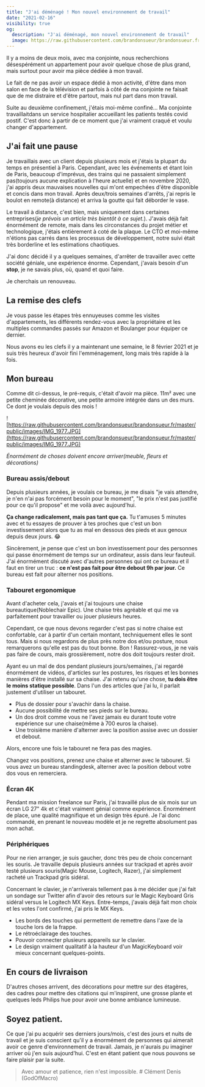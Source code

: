 ```yaml
---
title: "J'ai déménagé ! Mon nouvel environnement de travail"
date: "2021-02-16"
visibility: true
og:
  description: "J'ai déménagé, mon nouvel environnement de travail"
  image: https://raw.githubusercontent.com/brandonsueur/brandonsueur.fr/master/public/images/IMG_1977.JPG
---
```


Il y a moins de deux mois, avec ma conjointe, nous recherchions désespérément un appartement pour avoir quelque chose de plus grand, mais surtout pour avoir ma pièce dédiée à mon travail.

Le fait de ne pas avoir un espace dédié à mon activité, d'être dans mon salon en face de la télévision et parfois à côté de ma conjointe ne faisait que de me distraire et d'être partout, mais nul part dans mon travail.

Suite au deuxième confinement, j'étais moi-même confiné... Ma conjointe travaillaitdans un service hospitalier accueillant les patients testés covid postif. C'est donc à partir de ce moment que j'ai vraiment craqué et voulu changer d'appartement.

## J'ai fait une pause

Je travaillais avec un client depuis plusieurs mois et j'étais la plupart du temps en présentiel à Paris. Cependant, avec les événements et étant loin de Paris, beaucoup d'imprévus, des trains qui ne passaient simplement pas(toujours aucune explication à l'heure actuelle) et en novembre 2020, j'ai appris deux mauvaises nouvelles qui m'ont empechées d'être disponible et concis dans mon travail. Après deux/trois semaines d'arrêts, j'ai repris le boulot en remote(à distance) et arriva la goutte qui fait déborder le vase.

Le travail à distance, c'est bien, mais uniquement dans certaines entreprises(_je prévois un article très bientôt à ce sujet._). J'avais déjà fait énormément de remote, mais dans les circonstances du projet métier et technologique, j'étais entièrement à coté de la plaque. Le CTO et moi-même n'étions pas carrés dans les processus de développement, notre suivi était très borderline et les estimations chaotiques.

J'ai donc décidé il y a quelques semaines, d'arrêter de travailler avec cette société géniale, une expérience énorme. Cependant, j'avais besoin d'un **stop**, je ne savais plus, où, quand et quoi faire.

Je cherchais un renouveau.

## La remise des clefs

Je vous passe les étapes très ennuyeuses comme les visites d'appartements, les différents rendez-vous avec la propriétaire et les multiples commandes passés sur Amazon et Boulanger pour équiper ce dernier.

Nous avons eu les clefs il y a maintenant une semaine, le 8 février 2021 et je suis très heureux d'avoir fini l'emménagement, long mais très rapide à la fois.

## Mon bureau

Comme dit ci-dessus, le pré-requis, c'était d'avoir ma pièce. 11m² avec une petite cheminée décorative, une petite armoire intégrée dans un des murs. Ce dont je voulais depuis des mois !

![https://raw.githubusercontent.com/brandonsueur/brandonsueur.fr/master/public/images/IMG_1977.JPG](https://raw.githubusercontent.com/brandonsueur/brandonsueur.fr/master/public/images/IMG_1977.JPG)

_Énormément de choses doivent encore arriver(meuble, fleurs et décorations)_

### Bureau assis/debout

Depuis plusieurs années, je voulais ce bureau, je me disais "je vais attendre, je n'en n'ai pas forcément besoin pour le moment", "le prix n'est pas justifié pour ce qu'il propose" et me voilà avec aujourd'hui.

**Ça change radicalement, mais pas tant que ça.** Tu t'amuses 5 minutes avec et tu essayes de prouver à tes proches que c'est un bon investissement alors que tu as mal en dessous des pieds et aux genoux depuis deux jours. 😂

Sincèrement, je pense que c'est un bon investissement pour des personnes qui passe énormément de temps sur un ordinateur, assis dans leur fauteuil. J'ai énormément discuté avec d'autres personnes qui ont ce bureau et il faut en tirer un truc : **ce n'est pas fait pour être debout 9h par jour.** Ce bureau est fait pour alterner nos positions.

### Tabouret ergonomique

Avant d'acheter cela, j'avais et j'ai toujours une chaise bureautique(Noblechair Epic). Une chaise très agréable et qui me va parfaitement pour travailler ou jouer plusieurs heures.

Cependant, ce que nous devons regarder c'est pas si notre chaise est confortable, car à partir d'un certain montant, techniquement elles le sont tous. Mais si nous regardons de plus près notre dos et/ou posture, nous remarquerons qu'elle est pas du tout bonne. Bon ! Rassurez-vous, je ne vais pas faire de cours, mais grossièrement, notre dos doit toujours rester droit.

Ayant eu un mal de dos pendant plusieurs jours/semaines, j'ai regardé énormément de vidéos, d'articles sur les postures, les risques et les bonnes manières d'être installé sur sa chaise. J'ai retenu qu'une chose, **tu dois être le moins statique possible**. Dans l'un des articles que j'ai lu, il parlait justement d'utiliser un tabouret.

- Plus de dossier pour s'avachir dans la chaise.
- Aucune possibilité de mettre ses pieds sur le bureau.
- Un dos droit comme vous ne l'avez jamais eu durant toute votre expérience sur une chaise(même à 700 euros la chaise).
- Une troisième manière d'alterner avec la position assise avec un dossier et debout.

Alors, encore une fois le tabouret ne fera pas des magies.

Changez vos positions, prenez une chaise et alterner avec le tabouret. Si vous avez un bureau standingdesk, alterner avec la position debout votre dos vous en remerciera.

### Écran 4K

Pendant ma mission freelance sur Paris, j'ai travaillé plus de six mois sur un écran LG 27" 4k et c'était vraiment génial comme expérience. Énormément de place, une qualité magnifique et un design très épuré. Je l'ai donc commandé, en prenant le nouveau modèle et je ne regrette absolument pas mon achat.

### Périphériques

Pour ne rien arranger, je suis gaucher, donc très peu de choix concernant les souris. Je travaille depuis plusieurs années sur trackpad et après avoir testé plusieurs souris(Magic Mouse, Logitech, Razer), j'ai simplement racheté un Trackpad gris sidéral.

Concernant le clavier, je n'arriverais tellement pas à me décider que j'ai fait un sondage sur Twitter afin d'avoir des retours sur le Magic Keyboard Gris sidéral versus le Logitech MX Keys. Entre-temps, j'avais déjà fait mon choix et les votes l'ont confirmé, j'ai pris le MX Keys.

- Les bords des touches qui permettent de remettre dans l'axe de la touche lors de la frappe.
- Le rétroéclairage des touches.
- Pouvoir connecter plusieurs appareils sur le clavier.
- Le design vraiment qualitatif à la hauteur d'un MagicKeyboard voir mieux concernant quelques-points.

## En cours de livraison

D'autres choses arrivent, des décorations pour mettre sur des étagères, des cadres pour mettre des citations qui m'inspirent, une grosse plante et quelques leds Philips hue pour avoir une bonne ambiance lumineuse.

## Soyez patient.

Ce que j'ai pu acquérir ses derniers jours/mois, c'est des jours et nuits de travail et je suis conscient qu'il y a énormément de personnes qui aimerait avoir ce genre d'environnement de travail. Jamais, je n'aurais pu imaginer arriver où j'en suis aujourd'hui. C'est en étant patient que nous pouvons se faire plaisir par la suite.

> Avec amour et patience, rien n'est impossible. # Clément Denis (GodOfMacro)

